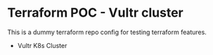 # Terraform POC - Vultr cluster

This is a dummy terraform repo config for testing terraform features.

- Vultr K8s Cluster
